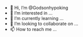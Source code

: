 - 👋 Hi, I’m @Godsonhypoking
- 👀 I’m interested in ...
- 🌱 I’m currently learning ...
- 💞️ I’m looking to collaborate on ...
- 📫 How to reach me ...

<!---
Godsonhypoking/Godsonhypoking is a ✨ special ✨ repository because its `README.md` (this file) appears on your GitHub profile.
You can click the Preview link to take a look at your changes.
--->
